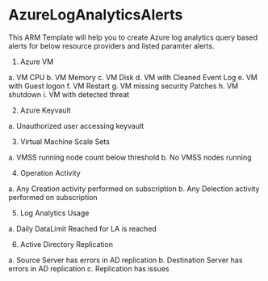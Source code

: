 # AzureLogAnalyticsAlerts
This ARM Template will help you to create Azure log analytics query based alerts for below resource providers and listed paramter alerts.


1. Azure VM

a. VM CPU
b. VM Memory
c. VM Disk
d. VM with Cleaned Event Log
e. VM with Guest logon
f. VM Restart
g. VM missing security Patches
h. VM shutdown
i. VM with detected threat

2. Azure Keyvault

a. Unauthorized user accessing keyvault

3. Virtual Machine Scale Sets

a. VMSS running node count below threshold
b. No VMSS nodes running

4. Operation Activity

a. Any Creation activity performed on subscription
b. Any Delection activity performed on subscription

5. Log Analytics Usage

a. Daily DataLimit Reached for LA is reached

6. Active Directory Replication

a. Source Server has errors in AD replication
b. Destination Server has errors in AD replication
c. Replication has issues


